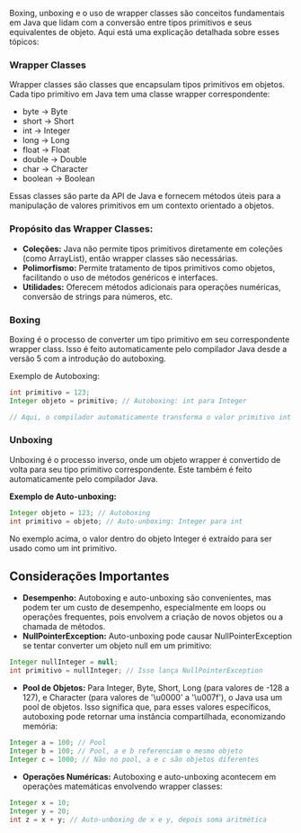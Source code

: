 
Boxing, unboxing e o uso de wrapper classes são conceitos fundamentais em Java que lidam com a conversão entre tipos primitivos e seus equivalentes de objeto. Aqui está uma explicação detalhada sobre esses tópicos:

### Wrapper Classes
Wrapper classes são classes que encapsulam tipos primitivos em objetos. Cada tipo primitivo em Java tem uma classe wrapper correspondente:

- byte -> Byte
- short -> Short
- int -> Integer
- long -> Long
- float -> Float
- double -> Double
- char -> Character
- boolean -> Boolean

Essas classes são parte da API de Java e fornecem métodos úteis para a manipulação de valores primitivos em um contexto orientado a objetos.

### Propósito das Wrapper Classes:
- **Coleções:** Java não permite tipos primitivos diretamente em coleções (como ArrayList), então wrapper classes são necessárias.
- **Polimorfismo:** Permite tratamento de tipos primitivos como objetos, facilitando o uso de métodos genéricos e interfaces.
- **Utilidades:** Oferecem métodos adicionais para operações numéricas, conversão de strings para números, etc.

### Boxing
Boxing é o processo de converter um tipo primitivo em seu correspondente wrapper class. Isso é feito automaticamente pelo compilador Java desde a versão 5 com a introdução do autoboxing.

Exemplo de Autoboxing:

```java
int primitivo = 123;
Integer objeto = primitivo; // Autoboxing: int para Integer

// Aqui, o compilador automaticamente transforma o valor primitivo int em um objeto Integer.
```

### Unboxing
Unboxing é o processo inverso, onde um objeto wrapper é convertido de volta para seu tipo primitivo correspondente. Este também é feito automaticamente pelo compilador Java.

**Exemplo de Auto-unboxing:**

```java
Integer objeto = 123; // Autoboxing
int primitivo = objeto; // Auto-unboxing: Integer para int
```

No exemplo acima, o valor dentro do objeto Integer é extraído para ser usado como um int primitivo.

## Considerações Importantes
- **Desempenho:** Autoboxing e auto-unboxing são convenientes, mas podem ter um custo de desempenho, especialmente em loops ou operações frequentes, pois envolvem a criação de novos objetos ou a chamada de métodos.
- **NullPointerException:** Auto-unboxing pode causar NullPointerException se tentar converter um objeto null em um primitivo:

```java
Integer nullInteger = null;
int primitivo = nullInteger; // Isso lança NullPointerException
```

- **Pool de Objetos:** Para Integer, Byte, Short, Long (para valores de -128 a 127), e Character (para valores de '\u0000' a '\u007f'), o Java usa um pool de objetos. Isso significa que, para esses valores específicos, autoboxing pode retornar uma instância compartilhada, economizando memória:

```java
Integer a = 100; // Pool
Integer b = 100; // Pool, a e b referenciam o mesmo objeto
Integer c = 1000; // Não no pool, a e c são objetos diferentes
```

- **Operações Numéricas:** Autoboxing e auto-unboxing acontecem em operações matemáticas envolvendo wrapper classes:
```java
Integer x = 10;
Integer y = 20;
int z = x + y; // Auto-unboxing de x e y, depois soma aritmética
```